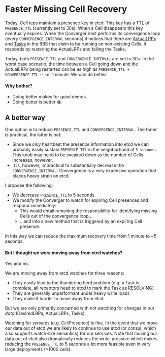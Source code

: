 # Faster Missing Cell Recovery

Today, Cell reps maintain a presence key in etcd.  This key has a TTL of `PRESENCE_TTL` (currently set to 30s).  When a Cell disappears this key eventually expires.  When the Converger next performs its convergence loop (every `CONVERGENCE_INTERVAL` seconds) it notices that there are [ActualLRPs](https://github.com/pivotal-cf-experimental/diego-dev-notes#harmonizing-desiredlrps-with-actual-lrps-converger) and [Tasks](https://github.com/pivotal-cf-experimental/diego-dev-notes#maintaining-consistency-converger) in the BBS that claim to be running on non-existing Cells.  It responds by restaring the ActualLRPs and failing the Tasks.

Today, both `PRESENCE_TTL` and `CONVERGENCE_INTERVAL` are set to 30s.  In the worst case scenario, the time between a Cell going down and the ActualLRPs being restarted can be as high as `PRESENCE_TTL + CONVERGENCE_TTL` -- i.e. 1 minute.  We can do better.

#### Why bother?

- Doing better makes for good demos.
- Doing better is better :stuck_out_tongue_winking_eye:.

## A better way

One option is to reduce `PRESENCE_TTL` and `CONVERGENCE_INTERVAL`.  The fomer is practical, the latter is not:

- Since we *only* heartbeat the presence information into etcd we can probably easily sustain `PRESENCE_TTL` in the neighborhood of `5 seconds`.  This knob may need to be tweaked down as the number of Cells increases, however.
- It is, however, impractical to substantially decrease the `CONVERGENCE_INTERVAL`.  Convergence is a very expensive operation that places heavy strain on etcd.

I propose the following:

- We decrease `PRESENCE_TTL` to 5 seconds.
- We modify the Converger to watch for expiring Cell presences and respond immediately:
    + This would entail removing the responsibility for identifying missing Cells out of the convergence loop...
    + ...and into a new method that is triggered by an expiring Cell presence.

In this way we can reduce the maximum recovery time from 1 minute to ~5 seconds.

#### But I thought we were moving away from etcd watches?

Yes and no.

We are moving away from etcd watches for three reasons:

- They easily lead to the thundering herd problem (e.g. a Task is complete, all receptors head to etcd to mark the Task as RESOLVING)
- They are generally unperformant under heavy write loads
- They make it harder to move away from etcd

But we are only primarily concerned with not watching for changes in our *data* (DesiredLRPs, ActualLRPs, Tasks).

Watching for *services* (e.g. CellPresence) is fine.  In the event that we move our data out of etcd we are likely to continue to use etcd (or consul, which also supports watch-like semantics) for our services.  Note that moving our data out of etcd also dramatically reduces the write-pressure which makes reducing the `PRESENCE_TTL` to 5 seconds a lot more feasible even in very large deployments (>1000 cells).